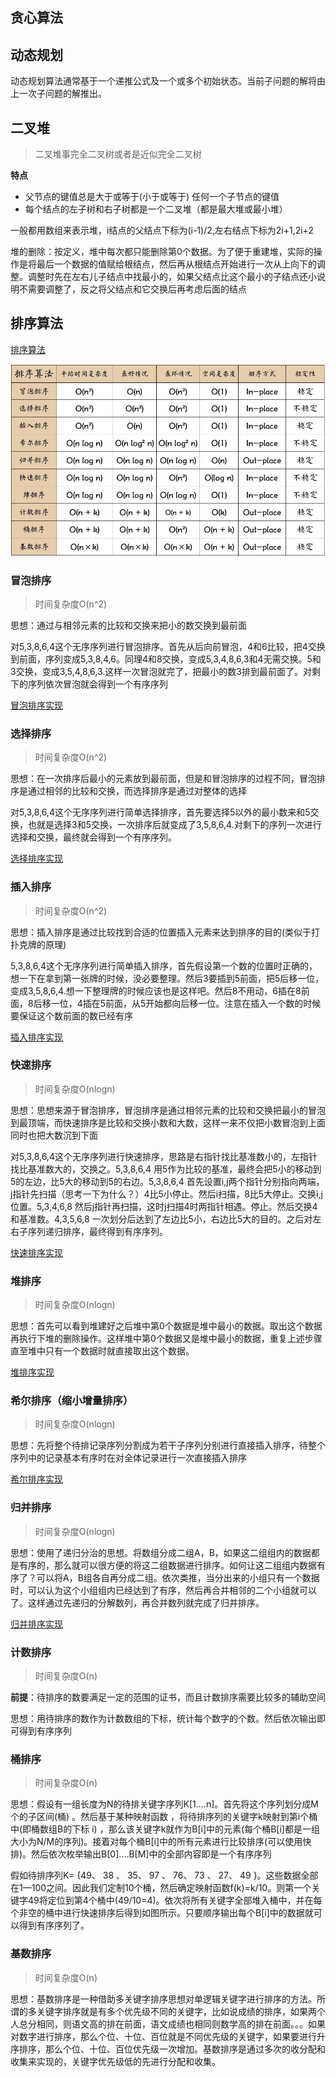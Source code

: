 ## 贪心算法

## 动态规划
  动态规划算法通常基于一个递推公式及一个或多个初始状态。当前子问题的解将由上一次子问题的解推出。

## 二叉堆
> 二叉堆事完全二叉树或者是近似完全二叉树

**特点**

* 父节点的键值总是大于或等于(小于或等于) 任何一个子节点的键值
* 每个结点的左子树和右子树都是一个二叉堆（都是最大堆或最小堆）

一般都用数组来表示堆，i结点的父结点下标为(i-1)/2,左右结点下标为2i+1,2i+2

堆的删除：按定义，堆中每次都只能删除第0个数据。为了便于重建堆，实际的操作是将最后一个数据的值赋给根结点，然后再从根结点开始进行一次从上向下的调整。调整时先在左右儿子结点中找最小的，如果父结点比这个最小的子结点还小说明不需要调整了，反之将父结点和它交换后再考虑后面的结点

## 排序算法
[排序算法](http://www.cnblogs.com/wxisme/p/5243631.html)

![排序](./sort/sort.jpg)
### 冒泡排序
> 时间复杂度O(n^2)

思想：通过与相邻元素的比较和交换来把小的数交换到最前面

对5,3,8,6,4这个无序序列进行冒泡排序。首先从后向前冒泡，4和6比较，把4交换到前面，序列变成5,3,8,4,6。同理4和8交换，变成5,3,4,8,6,3和4无需交换。5和3交换，变成3,5,4,8,6,3.这样一次冒泡就完了，把最小的数3排到最前面了。对剩下的序列依次冒泡就会得到一个有序序列


[冒泡排序实现](./sort/bubbleSort.js)

### 选择排序
> 时间复杂度O(n^2)

思想：在一次排序后最小的元素放到最前面，但是和冒泡排序的过程不同，冒泡排序是通过相邻的比较和交换，而选择排序是通过对整体的选择

对5,3,8,6,4这个无序序列进行简单选择排序，首先要选择5以外的最小数来和5交换，也就是选择3和5交换，一次排序后就变成了3,5,8,6,4.对剩下的序列一次进行选择和交换，最终就会得到一个有序序列。

[选择排序实现](./sort/selectSort.js)

### 插入排序
> 时间复杂度O(n^2)

思想：插入排序是通过比较找到合适的位置插入元素来达到排序的目的(类似于打扑克牌的原理)

5,3,8,6,4这个无序序列进行简单插入排序，首先假设第一个数的位置时正确的，想一下在拿到第一张牌的时候，没必要整理。然后3要插到5前面，把5后移一位，变成3,5,8,6,4.想一下整理牌的时候应该也是这样吧。然后8不用动，6插在8前面，8后移一位，4插在5前面，从5开始都向后移一位。注意在插入一个数的时候要保证这个数前面的数已经有序

[插入排序实现](./sort/insertSort.js)

### 快速排序
> 时间复杂度O(nlogn)

思想：思想来源于冒泡排序，冒泡排序是通过相邻元素的比较和交换把最小的冒泡到最顶端，而快速排序是比较和交换小数和大数，这样一来不仅把小数冒泡到上面同时也把大数沉到下面

对5,3,8,6,4这个无序序列进行快速排序，思路是右指针找比基准数小的，左指针找比基准数大的，交换之。5,3,8,6,4 用5作为比较的基准，最终会把5小的移动到5的左边，比5大的移动到5的右边。5,3,8,6,4 首先设置i,j两个指针分别指向两端，j指针先扫描（思考一下为什么？）4比5小停止。然后i扫描，8比5大停止。交换i,j位置。5,3,4,6,8 然后j指针再扫描，这时j扫描4时两指针相遇。停止。然后交换4和基准数。4,3,5,6,8 一次划分后达到了左边比5小，右边比5大的目的。之后对左右子序列递归排序，最终得到有序序列。

[快速排序实现](./sort/quickSort.js)


### 堆排序
> 时间复杂度O(nlogn)

思想：首先可以看到堆建好之后堆中第0个数据是堆中最小的数据。取出这个数据再执行下堆的删除操作。这样堆中第0个数据又是堆中最小的数据，重复上述步骤直至堆中只有一个数据时就直接取出这个数据。

[堆排序实现](./sort/heapSort.js)

### 希尔排序（缩小增量排序）
> 时间复杂度O(nlogn)

思想：先将整个待排记录序列分割成为若干子序列分别进行直接插入排序，待整个序列中的记录基本有序时在对全体记录进行一次直接插入排序

[希尔排序实现](./sort/shellSort.js)

### 归并排序
> 时间复杂度O(nlogn)

思想：使用了递归分治的思想。将数组分成二组A，B，如果这二组组内的数据都是有序的，那么就可以很方便的将这二组数据进行排序。如何让这二组组内数据有序了？可以将A，B组各自再分成二组。依次类推，当分出来的小组只有一个数据时，可以认为这个小组组内已经达到了有序，然后再合并相邻的二个小组就可以了。这样通过先递归的分解数列，再合并数列就完成了归并排序。

[归并排序实现](./sort/mergeSort.js)
### 计数排序
> 时间复杂度O(n)

**前提**：待排序的数要满足一定的范围的证书，而且计数排序需要比较多的辅助空间

思想：用待排序的数作为计数数组的下标，统计每个数字的个数。然后依次输出即可得到有序序列

### 桶排序
> 时间复杂度O(n)

思想：假设有一组长度为N的待排关键字序列K[1....n]。首先将这个序列划分成M个的子区间(桶) 。然后基于某种映射函数 ，将待排序列的关键字k映射到第i个桶中(即桶数组B的下标 i) ，那么该关键字k就作为B[i]中的元素(每个桶B[i]都是一组大小为N/M的序列)。接着对每个桶B[i]中的所有元素进行比较排序(可以使用快排)。然后依次枚举输出B[0]....B[M]中的全部内容即是一个有序序列

假如待排序列K= {49、 38 、 35、 97 、 76、 73 、 27、 49 }。这些数据全部在1—100之间。因此我们定制10个桶，然后确定映射函数f(k)=k/10。则第一个关键字49将定位到第4个桶中(49/10=4)。依次将所有关键字全部堆入桶中，并在每个非空的桶中进行快速排序后得到如图所示。只要顺序输出每个B[i]中的数据就可以得到有序序列了。
  
### 基数排序
> 时间复杂度O(n)

思想：基数排序是一种借助多关键字排序思想对单逻辑关键字进行排序的方法。所谓的多关键字排序就是有多个优先级不同的关键字，比如说成绩的排序，如果两个人总分相同，则语文高的排在前面，语文成绩也相同则数学高的排在前面。。。如果对数字进行排序，那么个位、十位、百位就是不同优先级的关键字，如果要进行升序排序，那么个位、十位、百位优先级一次增加。基数排序是通过多次的收分配和收集来实现的，关键字优先级低的先进行分配和收集。



  
    

